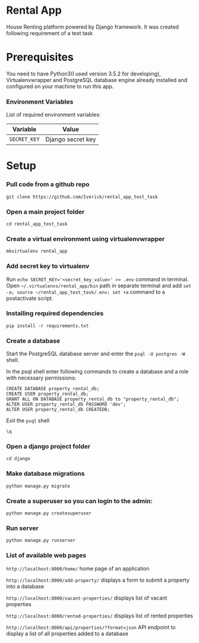 # Rental App

House Renting platform powered by Django framework. It was created following requirement of a test task


# Prerequisites

You need to have Python3(I used version 3.5.2 for developing), Virtualenvwrapper and PostgreSQL database engine already installed and configured on your machine to run this app.

### Environment Variables

List of required environment variables:

| Variable | Value |
| --- | --- |
| `SECRET_KEY` | Django secret key |


# Setup

### Pull code from a github repo
```
git clone https://github.com/Iverick/rental_app_test_task
```

### Open a main project folder
```
cd rental_app_test_task
```

### Create a virtual environment using virtualenvwrapper
```
mkvirtualenv rental_app
```

### Add secret key to virtualenv

Run ```echo SECRET_KEY='<secret_key_value>' >> .env``` command in terminal.
Open ```~/.virtualenvs/rental_app/bin``` path in separate terminal and add ```set -a; source ~/rental_app_test_task/.env; set +a``` command to a postactivate script.

### Installing required dependencies
```
pip install -r requirements.txt
```

### Create a database

Start the PostgreSQL database server and enter the ```psql -U postgres -W``` shell.

In the psql shell enter following commands to create a database and a role with necessary permissions:

```
CREATE DATABASE property_rental_db;
CREATE USER property_rental_db;
GRANT ALL ON DATABASE property_rental_db to "property_rental_db";
ALTER USER property_rental_db PASSWORD 'dev';
ALTER USER property_rental_db CREATEDB;
```

Exit the ```psql``` shell

```
\q
```

### Open a django project folder
```
cd django
```

### Make database migrations
```
python manage.py migrate
```

### Create a superuser so you can login to the admin:
```
python manage.py createsuperuser
```

### Run server
```
python manage.py runserver
```

### List of available web pages
```http://localhost:8000/home/``` home page of an application

```http://localhost:8000/add-property/``` displays a form to submit a property into a database

```http://localhost:8000/vacant-properties/``` displays list of vacant properties

```http://localhost:8000/rented-properties/``` displays list of rented properties

```http://localhost:8000/api/properties/?format=json``` API endpoint to display a list of all properties added to a database
